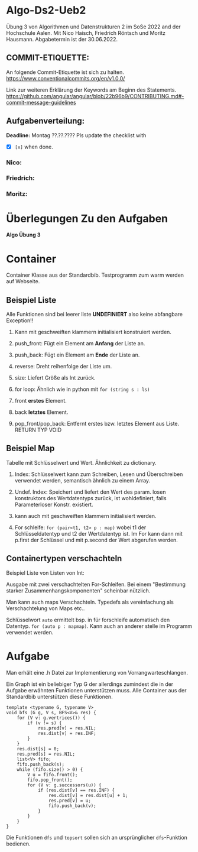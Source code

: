 # Algo-Ds2-Ueb2
Übung 3 von Algorithmen und Datenstrukturen 2 im SoSe 2022 and der Hochschule Aalen.
Mit Nico Haisch, Friedrich Röntsch und Moritz Hausmann.
Abgabetermin ist der 30.06.2022.


## COMMIT-ETIQUETTE:
An folgende Commit-Etiquette ist sich zu halten.
https://www.conventionalcommits.org/en/v1.0.0/

Link zur weiteren Erklärung der Keywords am Beginn des Statements.
https://github.com/angular/angular/blob/22b96b9/CONTRIBUTING.md#-commit-message-guidelines

## Aufgabenverteilung:
**Deadline:** Montag ??.??.????
Pls update the checklist with 
- [x] `[x]` when done.
### Nico:
  
### Friedrich:
 
### Moritz:
 

# Überlegungen Zu den Aufgaben 
**Algo Übung 3**  

# Container

Container Klasse aus der Standardbib. Testprogramm zum warm werden auf
Webseite.

## Beispiel Liste

Alle Funktionen sind bei leerer liste **UNDEFINIERT** also keine
abfangbare Exception\!\!

1.  Kann mit geschweiften klammern initialisiert konstruiert werden.

2.  push\_front: Fügt ein Element am **Anfang** der Liste an.

3.  push\_back: Fügt ein Element am **Ende** der Liste an.

4.  reverse: Dreht reihenfolge der Liste um.

5.  size: Liefert Größe als Int zurück.

6.  for loop: Ähnlich wie in python mit `for (string s : ls)`

7.  front **erstes** Element.

8.  back **letztes** Element.

9.  pop\_front/pop\_back: Entfernt erstes bzw. letztes Element aus
    Liste. RETURN TYP VOID

## Beispiel Map

Tabelle mit Schlüsselwert und Wert. Ähnlichkeit zu dictionary.

1.  Index: Schlüsselwert kann zum Schreiben, Lesen und Überschreiben
    verwendet werden, semantisch ähnlich zu einem Array.

2.  Undef. Index: Speichert und liefert den Wert des param. losen
    konstruktors des Wertdatentyps zurück, ist wohldefiniert, falls
    Parameterloser Konstr. existiert.

3.  kann auch mit geschweiften klammern initialisiert werden.

4.  For schleife: `for (pair<t1, t2> p : map)` wobei t1 der
    Schlüsseldatentyp und t2 der Wertdatentyp ist. Im For kann dann mit
    p.first der Schlüssel und mit p.second der Wert abgerufen werden.

## Containertypen verschachteln

Beispiel Liste von Listen von Int:  
  
Ausgabe mit zwei verschachtelten For-Schleifen. Bei einem "Bestimmung
starker Zusammenhangskomponenten" scheinbar nützlich.  
  
Man kann auch maps Verschachteln. Typedefs als vereinfachung als
Verschachtelung von Maps etc..  
  
Schlüsselwort `auto` ermittelt bsp. in für forschleife automatisch den
Datentyp. `for (auto p : mapmap)`. Kann auch an anderer stelle im
Programm verwendet werden.

# Aufgabe

Man erhält eine .h Datei zur Implementierung von
Vorrangwarteschlangen.  
  
Ein Graph ist ein beliebiger Typ G der allerdings zumindest die in der
Aufgabe erwähnten Funktionen unterstützen muss. Alle Container aus der
Standardbib unterstützen diese Funktionen.

    template <typename G, typename V>
    void bfs (G g, V s, BFS<V>& res) {
        for (V v: g.vertrices()) {
            if (v != s) {
                res.pred[v] = res.NIL;
                res.dist[v] = res.INF;
            }
        }
        res.dist[s] = 0;
        res.pred[s] = res.NIL;
        list<V> fifo;
        fifo.push_back(s);
        while (fifo.size() > 0) {
            V u = fifo.front();
            fifo.pop_front();
            for (V v: g.successors(u)) {
                if (res.dist[v] == res.INF) {
                    res.dist[v] = res.dist[u] + 1;
                    res.pred[v] = u;
                    fifo.push_back(v);
                }
            }
        }
    }

Die Funktionen `dfs` und `topsort` sollen sich an ursprünglicher
`dfs`-Funktion bedienen.

